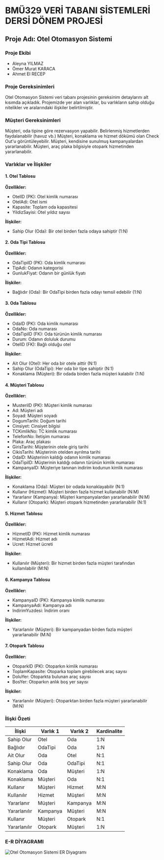 # BMÜ329 VERİ TABANI SİSTEMLERİ DERSİ DÖNEM PROJESİ

## Proje Adı: Otel Otomasyon Sistemi

### Proje Ekibi
* Aleyna YILMAZ
* Ömer Murat KARACA
* Ahmet El RECEP

### Proje Gereksinimleri
Otel Otomasyon Sistemi veri tabanı projesinin gereksinim detaylarını alt kısımda açıkladık. Projemizde yer alan varlıklar, bu varlıkların sahip olduğu nitelikler ve aralarındaki ilişkiler belirtilmiştir.

### Müşteri Gereksinimleri
Müşteri, oda tipine göre rezervasyon yapabilir. Belirlenmiş hizmetlerden faydalanabilir (havuz vb.) Müşteri, konaklama ve hizmet dökümü olan Check Out'u görüntüleyebilir. Müşteri, kendisine sunulmuş kampanyalardan yararlanabilir. Müşteri, araç plaka bilgisiyle otopark hizmetinden yararlanabilir.

### Varlıklar ve İlişkiler

#### 1. Otel Tablosu
**Özellikler:**
* OtelID (PK): Otel kimlik numarası
* OtelAdi: Otel ismi
* Kapasite: Toplam oda kapasitesi
* YildizSayisi: Otel yıldız sayısı

**İlişkiler:**
* Sahip Olur (Oda): Bir otel birden fazla odaya sahiptir (1:N)

#### 2. Oda Tipi Tablosu
**Özellikler:**
* OdaTipiID (PK): Oda kimlik numarası
* TipAdi: Odanın kategorisi
* GunlukFiyat: Odanın bir günlük fiyatı

**İlişkiler:**
* Bağlıdır (Oda): Bir OdaTipi birden fazla odayı temsil edebilir (1:N)

#### 3. Oda Tablosu
**Özellikler:**
* OdaID (PK): Oda kimlik numarası
* OdaNo: Oda numarası
* OdaTipiID (FK): Oda türünün kimlik numarası
* Durum: Odanın doluluk durumu
* OtelID (FK): Bağlı olduğu otel

**İlişkiler:**
* Ait Olur (Otel): Her oda bir otele aittir (N:1)
* Sahip Olur (OdaTipi): Her oda bir tipe sahiptir (N:1)
* Konaklama (Müşteri): Bir odada birden fazla müşteri kalabilir (1:N)

#### 4. Müşteri Tablosu
**Özellikler:**
* MusteriID (PK): Müşteri kimlik numarası
* Ad: Müşteri adı
* Soyad: Müşteri soyadı
* DogumTarihi: Doğum tarihi
* Cinsiyet: Cinsiyet bilgisi
* TCKimlikNo: TC kimlik numarası
* TelefonNo: İletişim numarası
* Plaka: Araç plakası
* GirisTarihi: Müşterinin otele giriş tarihi
* CikisTarihi: Müşterinin otelden ayrılma tarihi
* OdaID: Müşterinin kaldığı odanın kimlik numarası
* OdaTipiID: Müşterinin kaldığı odanın türünün kimlik numarası
* KampanyaID: Müşteriye tanınan indirim kodunun kimlik numarası

**İlişkiler:**
* Konaklama (Oda): Müşteri bir odada konaklayabilir (N:1)
* Kullanır (Hizmet): Müşteri birden fazla hizmet kullanabilir (N:M)
* Yararlanır (Kampanya): Müşteri kampanyalardan yararlanabilir (N:M)
* Kullanır (Otopark): Müşteri otopark hizmetinden yararlanabilir (N:1)

#### 5. Hizmet Tablosu
**Özellikler:**
* HizmetID (PK): Hizmet kimlik numarası
* HizmetAdi: Hizmet adı
* Ucret: Hizmet ücreti

**İlişkiler:**
* Kullanılır (Müşteri): Bir hizmet birden fazla müşteri tarafından kullanılabilir (M:N)

#### 6. Kampanya Tablosu
**Özellikler:**
* KampanyaID (PK): Kampanya kimlik numarası
* KampanyaAdi: Kampanya adı
* IndirimYuzdesi: İndirim oranı

**İlişkiler:**
* Yararlanılır (Müşteri): Bir kampanyadan birden fazla müşteri yararlanabilir (M:N)

#### 7. Otopark Tablosu
**Özellikler:**
* OtoparkID (PK): Otoparkın kimlik numarası
* ToplamKapasite: Otoparka toplam girebilecek araç sayısı
* DoluYer: Otoparkta bulunan araç sayısı
* BosYer: Otoparkın anlık boş yer sayısı

**İlişkiler:**
* Yararlanılır (Müşteri): Otoparktan birden fazla müşteri yararlanabilir (M:N)

### İlişki Özeti

| İlişki | Varlık 1 | Varlık 2 | Kardinalite |
|--------|-----------|-----------|-------------|
| Sahip Olur | Otel | Oda | 1:N |
| Bağlıdır | OdaTipi | Oda | 1:N |
| Ait Olur | Oda | Otel | N:1 |
| Sahip Olur | Oda | OdaTipi | N:1 |
| Konaklama | Oda | Müşteri | 1:N |
| Konaklama | Müşteri | Oda | N:1 |
| Kullanır | Müşteri | Hizmet | M:N |
| Kullanılır | Hizmet | Müşteri | M:N |
| Yararlanır | Müşteri | Kampanya | M:N |
| Yararlanılır | Kampanya | Müşteri | M:N |
| Kullanır | Müşteri | Otopark | N:1 |
| Yararlanılır | Otopark | Müşteri | 1:N |

### E-R DİYAGRAMI
![Otel Otomasyon Sistemi ER Diyagramı](er-diagram.png)
